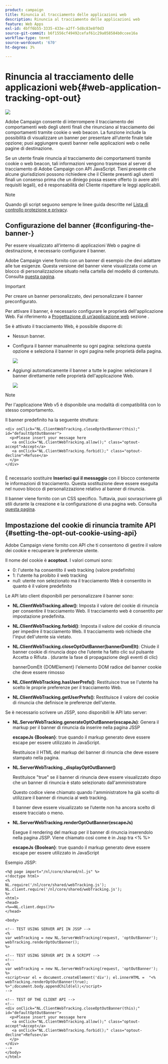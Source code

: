 ```yaml
---
product: campaign
title: Rinuncia al tracciamento delle applicazioni web
description: Rinuncia al tracciamento delle applicazioni web
feature: Web Apps
exl-id: 4bff6b55-3335-433e-a2ff-5d8c83e8f0d3
source-git-commit: b6f1556cf49492cefaf61c29a058584b0ccee16a
workflow-type: tm+mt
source-wordcount: '670'
ht-degree: 3%

---
```


# Rinuncia al tracciamento delle applicazioni web{#web-application-tracking-opt-out}

![](../../assets/common.svg)

Adobe Campaign consente di interrompere il tracciamento dei comportamenti web degli utenti finali che rinunciano al tracciamento dei comportamenti tramite cookie o web beacon. La funzione include la possibilità di visualizzare un banner per presentare all’utente finale tale opzione; puoi aggiungere questi banner nelle applicazioni web o nelle pagine di destinazione.

Se un utente finale rinuncia al tracciamento dei comportamenti tramite cookie o web beacon, tali informazioni vengono trasmesse al server di tracciamento di Adobe Campaign con API JavaScript. Tieni presente che alcune giurisdizioni possono richiedere che il Cliente presenti agli utenti finali un consenso prima che un diniego possa essere offerto (o avere altri requisiti legali), ed è responsabilità del Cliente rispettare le leggi applicabili.

>[!NOTE]
>
>Quando gli script seguono sempre le linee guida descritte nel [Lista di controllo protezione e privacy](https://helpx.adobe.com/campaign/kb/acc-security.html#dev).

## Configurazione del banner {#configuring-the-banner-}

Per essere visualizzato all’interno di applicazioni Web o pagine di destinazione, è necessario configurare il banner.

Adobe Campaign viene fornito con un banner di esempio che devi adattare alle tue esigenze. Questa versione del banner viene visualizzata come un blocco di personalizzazione situato nella cartella del modello di contenuto. Consulta [questa pagina](../../delivery/using/personalization-blocks.md).

>[!IMPORTANT]
>
>Per creare un banner personalizzato, devi personalizzare il banner preconfigurato.

Per attivare il banner, è necessario configurare le proprietà dell&#39;applicazione Web. Fai riferimento a [Progettazione di un’applicazione web](designing-a-web-application.md) sezione .

Se è attivato il tracciamento Web, è possibile disporre di:

* Nessun banner.
* Configura il banner manualmente su ogni pagina: seleziona questa opzione e seleziona il banner in ogni pagina nelle proprietà della pagina.

   ![](assets/pageproperties.png)

* Aggiungi automaticamente il banner a tutte le pagine: selezionare il banner direttamente nelle proprietà dell&#39;applicazione Web.

   ![](assets/optoutconfig.png)

>[!NOTE]
>
>Per l&#39;applicazione Web v5 è disponibile una modalità di compatibilità con lo stesso comportamento.

Il banner predefinito ha la seguente struttura:

```
<div onClick="NL.ClientWebTracking.closeOptOutBanner(this);" id="defaultOptOutBanner">
  <p>Please insert your message here
   <a onClick="NL.ClientWebTracking.allow();" class="optout-accept">Accept</a>
   <a onClick="NL.ClientWebTracking.forbid();" class="optout-decline">Refuse</a>
  </p>
</div>
      
```

È necessario sostituire **Inserisci qui il messaggio** con il blocco contenente le informazioni di tracciamento. Questa sostituzione deve essere eseguita nel nuovo blocco di personalizzazione relativo al banner di rinuncia.

Il banner viene fornito con un CSS specifico. Tuttavia, puoi sovrascrivere gli stili durante la creazione e la configurazione di una pagina web. Consulta [questa pagina](content-editor-interface.md).

## Impostazione del cookie di rinuncia tramite API {#setting-the-opt-out-cookie-using-api}

Adobe Campaign viene fornito con API che ti consentono di gestire il valore dei cookie e recuperare le preferenze utente.

Il nome del cookie è **acoptout**. I valori comuni sono:

* 0: l&#39;utente ha consentito il web tracking (valore predefinito)
* 1: l&#39;utente ha proibito il web tracking
* null: utente non selezionato ma il tracciamento Web è consentito in quanto è il valore predefinito

Le API lato client disponibili per personalizzare il banner sono:

* **NL.ClientWebTracking.allow()**: Imposta il valore del cookie di rinuncia per consentire il tracciamento Web. Il tracciamento web è consentito per impostazione predefinita.
* **NL.ClientWebTracking.forbid()**: Imposta il valore del cookie di rinuncia per impedire il tracciamento Web. Il tracciamento web richiede che l&#39;input dell&#39;utente sia vietato.
* **NL.ClientWebTracking.closeOptOutBanner(bannerDomElt)**: Chiude il banner cookie di rinuncia dopo che l’utente ha fatto clic sul pulsante Accetta o Rifiuta . (durante la fase di propagazione degli eventi di clic)

   bannerDomElt {DOMElement} l&#39;elemento DOM radice del banner cookie che deve essere rimosso

* **NL.ClientWebTracking.hasUserPrefs()**: Restituisce true se l&#39;utente ha scelto le proprie preferenze per il tracciamento Web.
* **NL.ClientWebTracking.getUserPrefs()**: Restituisce il valore del cookie di rinuncia che definisce le preferenze dell&#39;utente.

Se è necessario scrivere un JSSP, sono disponibili le API lato server:

* **NL.ServerWebTracking.generateOptOutBanner(escapeJs)**: Genera il markup per il banner di rinuncia da inserire nella pagina JSSP

   **escapeJs {Boolean}**: true quando il markup generato deve essere escape per essere utilizzato in JavaScript.

   Restituisce il HTML del markup del banner di rinuncia che deve essere stampato nella pagina.

* **NL.ServerWebTracking._displayOptOutBanner()**

   Restituisce &quot;true&quot; se il banner di rinuncia deve essere visualizzato dopo che un banner di rinuncia è stato selezionato dall&#39;amministratore

   Questo codice viene chiamato quando l&#39;amministratore ha già scelto di utilizzare il banner di rinuncia al web tracking.

   Il banner deve essere visualizzato se l’utente non ha ancora scelto di essere tracciato o meno.

* **NL.ServerWebTracking.renderOptOutBanner(escapeJs)**

   Esegue il rendering del markup per il banner di rinuncia inserendolo nella pagina JSSP. Viene chiamato così come è in Jssp tra &lt;% %>

   **escapeJs {Boolean}**: true quando il markup generato deve essere escape per essere utilizzato in JavaScript

Esempio JSSP:

```
<%@ page import="/nl/core/shared/nl.js" %>
<!doctype html>
<%
NL.require('/nl/core/shared/webTracking.js');
NL.client.require('/nl/core/shared/webTracking.js');
%>
<html>
<head>
<%==NL.client.deps()%>
</head>

<body>

<!-- TEST USING SERVER API IN JSSP -->
<% 
var webTracking = new NL.ServerWebTracking(request, 'optOutBanner');
webTracking.renderOptOutBanner();
%>

<!-- TEST USING SERVER API IN A SCRIPT -->
<!--
<% 
var webTracking = new NL.ServerWebTracking(request, 'optOutBanner');
%>
<script>var el = document.createElement('div'); el.innerHTML =  "<% webTracking.renderOptOutBanner(true); %>";document.body.appendChild(el);</script>
-->

<!-- TEST OF THE CLIENT API -->
<!--
<div onClick="NL.ClientWebTracking.closeOptOutBanner(this);" id="defaultOptOutBanner">
  <p>Please insert your message here
   <a onClick="NL.ClientWebTracking.allow();" class="optout-accept">Accept</a>
   <a onClick="NL.ClientWebTracking.forbid();" class="optout-decline">Refuse</a>
  </p>
</div>
-->
</body>
</html>
```
